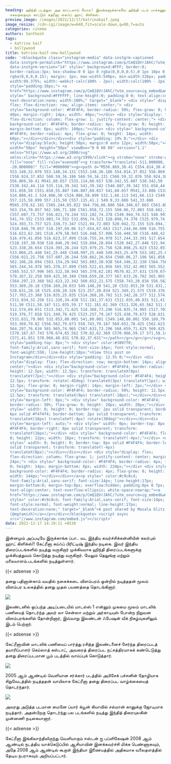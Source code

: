 ```yaml
---
heading: ஹிந்தி படத்துல அத காட்டலாம் போல! இவங்களுக்காகவே ஹிந்தி படம் பாக்கணும்!
  சகலத்தையும் காட்டும் கத்ரீனா கைஃப் ஹாட் கிளிக்ஸ்.
preview_image: /images/2022/12/17/katrinakaif.jpeg
image_resize: /cdn-cgi/image/w=640,fit=scale-down,q=80,f=auto
categories: cinema
authors: Santhosh
tags:
  - katrina kaif
  - bollywood
title: katrina-kaif-new-bollywood
code: '<blockquote class="instagram-media" data-instgrm-captioned
  data-instgrm-permalink="https://www.instagram.com/p/CmQ1QVrJAhC/?utm_source=ig_embed&amp;utm_campaign=loading"
  data-instgrm-version="14" style=" background:#FFF; border:0;
  border-radius:3px; box-shadow:0 0 1px 0 rgba(0,0,0,0.5),0 1px 10px 0
  rgba(0,0,0,0.15); margin: 1px; max-width:540px; min-width:326px; padding:0;
  width:99.375%; width:-webkit-calc(100% - 2px); width:calc(100% - 2px);"><div
  style="padding:16px;"> <a
  href="https://www.instagram.com/p/CmQ1QVrJAhC/?utm_source=ig_embed&amp;utm_campaign=loading"
  style=" background:#FFFFFF; line-height:0; padding:0 0; text-align:center;
  text-decoration:none; width:100%;" target="_blank"> <div style=" display:
  flex; flex-direction: row; align-items: center;"> <div
  style="background-color: #F4F4F4; border-radius: 50%; flex-grow: 0; height:
  40px; margin-right: 14px; width: 40px;"></div> <div style="display: flex;
  flex-direction: column; flex-grow: 1; justify-content: center;"> <div style="
  background-color: #F4F4F4; border-radius: 4px; flex-grow: 0; height: 14px;
  margin-bottom: 6px; width: 100px;"></div> <div style=" background-color:
  #F4F4F4; border-radius: 4px; flex-grow: 0; height: 14px; width:
  60px;"></div></div></div><div style="padding: 19% 0;"></div> <div
  style="display:block; height:50px; margin:0 auto 12px; width:50px;"><svg
  width="50px" height="50px" viewBox="0 0 60 60" version="1.1"
  xmlns="https://www.w3.org/2000/svg"
  xmlns:xlink="https://www.w3.org/1999/xlink"><g stroke="none" stroke-width="1"
  fill="none" fill-rule="evenodd"><g transform="translate(-511.000000,
  -20.000000)" fill="#000000"><g><path d="M556.869,30.41 C554.814,30.41
  553.148,32.076 553.148,34.131 C553.148,36.186 554.814,37.852 556.869,37.852
  C558.924,37.852 560.59,36.186 560.59,34.131 C560.59,32.076 558.924,30.41
  556.869,30.41 M541,60.657 C535.114,60.657 530.342,55.887 530.342,50
  C530.342,44.114 535.114,39.342 541,39.342 C546.887,39.342 551.658,44.114
  551.658,50 C551.658,55.887 546.887,60.657 541,60.657 M541,33.886 C532.1,33.886
  524.886,41.1 524.886,50 C524.886,58.899 532.1,66.113 541,66.113 C549.9,66.113
  557.115,58.899 557.115,50 C557.115,41.1 549.9,33.886 541,33.886
  M565.378,62.101 C565.244,65.022 564.756,66.606 564.346,67.663 C563.803,69.06
  563.154,70.057 562.106,71.106 C561.058,72.155 560.06,72.803 558.662,73.347
  C557.607,73.757 556.021,74.244 553.102,74.378 C549.944,74.521 548.997,74.552
  541,74.552 C533.003,74.552 532.056,74.521 528.898,74.378 C525.979,74.244
  524.393,73.757 523.338,73.347 C521.94,72.803 520.942,72.155 519.894,71.106
  C518.846,70.057 518.197,69.06 517.654,67.663 C517.244,66.606 516.755,65.022
  516.623,62.101 C516.479,58.943 516.448,57.996 516.448,50 C516.448,42.003
  516.479,41.056 516.623,37.899 C516.755,34.978 517.244,33.391 517.654,32.338
  C518.197,30.938 518.846,29.942 519.894,28.894 C520.942,27.846 521.94,27.196
  523.338,26.654 C524.393,26.244 525.979,25.756 528.898,25.623 C532.057,25.479
  533.004,25.448 541,25.448 C548.997,25.448 549.943,25.479 553.102,25.623
  C556.021,25.756 557.607,26.244 558.662,26.654 C560.06,27.196 561.058,27.846
  562.106,28.894 C563.154,29.942 563.803,30.938 564.346,32.338 C564.756,33.391
  565.244,34.978 565.378,37.899 C565.522,41.056 565.552,42.003 565.552,50
  C565.552,57.996 565.522,58.943 565.378,62.101 M570.82,37.631 C570.674,34.438
  570.167,32.258 569.425,30.349 C568.659,28.377 567.633,26.702 565.965,25.035
  C564.297,23.368 562.623,22.342 560.652,21.575 C558.743,20.834 556.562,20.326
  553.369,20.18 C550.169,20.033 549.148,20 541,20 C532.853,20 531.831,20.033
  528.631,20.18 C525.438,20.326 523.257,20.834 521.349,21.575 C519.376,22.342
  517.703,23.368 516.035,25.035 C514.368,26.702 513.342,28.377 512.574,30.349
  C511.834,32.258 511.326,34.438 511.181,37.631 C511.035,40.831 511,41.851
  511,50 C511,58.147 511.035,59.17 511.181,62.369 C511.326,65.562 511.834,67.743
  512.574,69.651 C513.342,71.625 514.368,73.296 516.035,74.965 C517.703,76.634
  519.376,77.658 521.349,78.425 C523.257,79.167 525.438,79.673 528.631,79.82
  C531.831,79.965 532.853,80.001 541,80.001 C549.148,80.001 550.169,79.965
  553.369,79.82 C556.562,79.673 558.743,79.167 560.652,78.425 C562.623,77.658
  564.297,76.634 565.965,74.965 C567.633,73.296 568.659,71.625 569.425,69.651
  C570.167,67.743 570.674,65.562 570.82,62.369 C570.966,59.17 571,58.147 571,50
  C571,41.851 570.966,40.831 570.82,37.631"></path></g></g></g></svg></div><div
  style="padding-top: 8px;"> <div style=" color:#3897f0;
  font-family:Arial,sans-serif; font-size:14px; font-style:normal;
  font-weight:550; line-height:18px;">View this post on
  Instagram</div></div><div style="padding: 12.5% 0;"></div> <div
  style="display: flex; flex-direction: row; margin-bottom: 14px; align-items:
  center;"><div> <div style="background-color: #F4F4F4; border-radius: 50%;
  height: 12.5px; width: 12.5px; transform: translateX(0px)
  translateY(7px);"></div> <div style="background-color: #F4F4F4; height:
  12.5px; transform: rotate(-45deg) translateX(3px) translateY(1px); width:
  12.5px; flex-grow: 0; margin-right: 14px; margin-left: 2px;"></div> <div
  style="background-color: #F4F4F4; border-radius: 50%; height: 12.5px; width:
  12.5px; transform: translateX(9px) translateY(-18px);"></div></div><div
  style="margin-left: 8px;"> <div style=" background-color: #F4F4F4;
  border-radius: 50%; flex-grow: 0; height: 20px; width: 20px;"></div> <div
  style=" width: 0; height: 0; border-top: 2px solid transparent; border-left:
  6px solid #f4f4f4; border-bottom: 2px solid transparent; transform:
  translateX(16px) translateY(-4px) rotate(30deg)"></div></div><div
  style="margin-left: auto;"> <div style=" width: 0px; border-top: 8px solid
  #F4F4F4; border-right: 8px solid transparent; transform:
  translateY(16px);"></div> <div style=" background-color: #F4F4F4; flex-grow:
  0; height: 12px; width: 16px; transform: translateY(-4px);"></div> <div
  style=" width: 0; height: 0; border-top: 8px solid #F4F4F4; border-left: 8px
  solid transparent; transform: translateY(-4px)
  translateX(8px);"></div></div></div> <div style="display: flex;
  flex-direction: column; flex-grow: 1; justify-content: center; margin-bottom:
  24px;"> <div style=" background-color: #F4F4F4; border-radius: 4px; flex-grow:
  0; height: 14px; margin-bottom: 6px; width: 224px;"></div> <div style="
  background-color: #F4F4F4; border-radius: 4px; flex-grow: 0; height: 14px;
  width: 144px;"></div></div></a><p style=" color:#c9c8cd;
  font-family:Arial,sans-serif; font-size:14px; line-height:17px;
  margin-bottom:0; margin-top:8px; overflow:hidden; padding:8px 0 7px;
  text-align:center; text-overflow:ellipsis; white-space:nowrap;"><a
  href="https://www.instagram.com/p/CmQ1QVrJAhC/?utm_source=ig_embed&amp;utm_campaign=loading"
  style=" color:#c9c8cd; font-family:Arial,sans-serif; font-size:14px;
  font-style:normal; font-weight:normal; line-height:17px;
  text-decoration:none;" target="_blank">A post shared by Masala Glitz
  (@mgtamizh)</a></p></div></blockquote> <script async
  src="//www.instagram.com/embed.js"></script>'
date: 2022-12-17 14:19:11 +0530
---
```

இன்னமும் அப்படியே இருக்காங்க ப்பா.. வட இந்திய கவர்ச்சிக்கன்னியின் கலர்புல் ஹாட் கிளிக்ஸ்!!
கேட்ரீனா கய்ஃப் பிரிட்டிஷ் இந்திய நடிகை. இவர் இந்திய திரைப்படங்களில் நடித்து வருகிறார் முக்கியமாக ஹிந்தி திரைப்படங்களுக்கு முக்கியத்துவம் கொடுத்து நடித்து வருகிறார். மேலும் தெலுங்கு மற்றும் மலையாளம்.படங்களில் நடித்துள்ளார்.

{{< adsense >}}


தனது பதினான்காம் வயதில் நகைக்கடை விளம்பரம் ஒன்றில் நடித்ததன் மூலம் விளம்பர உலகத்தில் தனது முதல் பயணத்தை தொடங்கினார். 

![](/images/2022/12/17/katrina-kaif-new-bollywood.jpeg)

இலண்டனில் ஒப்பந்த அடிப்படையில் மாடல்ஸ் 1 என்னும் முகமை மூலம் மாடலிங் பணியைத் தொடர்ந்த அவர் லா சென்ஸா மற்றும் அர்காடியுஸ் போன்ற நிறுவன விளம்பரங்களில் தோன்றினார், இவ்வாறு இலண்டன் ஃபேஷன் வீக் நிகழ்வுகளிலும் இடம் பெற்றார்.

{{< adsense >}}


கேட்ரீனாவின் மாடலிங் பணியைப் பார்த்து ரசித்த இலண்டனைச் சேர்ந்த திரைப்படத் தயாரிப்பாளர் கெய்ஸாத் கஸ்டாட், அவரைத் திரைப்பட நட்சத்திரமாகக் கண்டெடுத்து தனது திரைப்படமான பூம் படத்தில் வாய்ப்புக் கொடுத்தார். 


![](/images/2022/12/17/katrina-kaif-new-bollywood2.jpeg)

2005 ஆம் ஆண்டில் வெளியான சர்க்கார் படத்தில் அபிசேக் பச்சனின் தோழியாக சிறுவேடத்தில் நடித்ததன் வாயிலாக கேட்ரீனா தனது திரைப்பட வாழ்க்கையைத் தொடர்ந்தார். 

![](/images/2022/12/17/katrina-kaif-new-bollywood4.jpeg)

அவரது அடுத்த படமான மைனே ப்யார் க்யூன் கியாவில் சல்மான் கானுக்கு ஜோடியாக நடித்தார். அதன்பிறகு தொடர்ந்து பல படங்களில் நடித்து இந்தித் திரையுலகின் முன்னணி நடிகையானார்.

{{< adsense >}}


கேட்ரீனா இங்கிலாந்திலிருந்து வெளியாகும் ஈஸ்டன் ஐ பப்ளிகேஷன் 2008 ஆம் ஆண்டில் நடத்திய வாக்கெடுப்பில் ஆசியாவின் இனக்கவர்ச்சி மிக்க பெண்ணாகவும், அதே 2008 ஆம் ஆண்டில் கூகுள் இந்தியா இணையத்தில் அதிகமாக வலைதளத்தில் தேடிய நபராகவும் அறியப்பட்டார்.